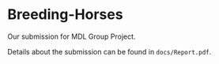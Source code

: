 # Breeding-Horses

Our submission for MDL Group Project. 

Details about the submission can be found in `docs/Report.pdf`.
